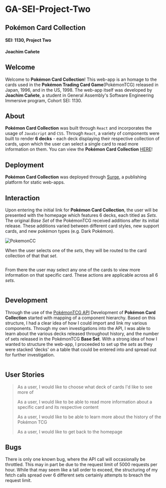 # GA-SEI-Project-Two
## Pokémon Card Collection
#### SEI: 1130, Project Two
#### Joachim Cañete

## Welcome
Welcome to **Pokémon Card Collection**! This web-app is an homage to the cards used in the **Pokémon Trading Card Game**(PokémonTCG) released in Japan, 1996, and in the US, 1998. The web-app itself was developed by **Joachim Cañete**, a student in General Assembly's Software Engineering Immersive program, Cohort SEI: 1130.

## About
**Pokémon Card Collection** was built through `React` and incorporates the usage of `JavaScript` and `CSS`. Through `React`, a variety of components were built to render **6 decks** - each deck displaying their respective collection of cards, upon which the user can select a single card to read more information on them. You can view the **Pokémon Card Collection** [HERE]()!

## Deployment
**Pokémon Card Collection** was deployed through [Surge](https://surge.sh/), a publishing platform for static web-apps.

## Interaction
Upon entering the initial link for **Pokémon Card Collection**, the user will be presented with the homepage which features 6 decks, each titled as *Sets*. The original *Base Set* of the PokémonTCG received additions after its initial release. These additions varied between different card styles, new support cards, and new pokémon types (e.g. Dark Pokémon).

![PokemonCC]()

When the user selects one of the *sets*, they will be routed to the card collection of that that *set*.

![]()

From there the user may select any one of the cards to view more information on that specific card. These actions are applicable across all 6 *sets*.

![]()

## Development
Through the use of the [PokémonTCG API](https://pokemontcg.io/) Development of **Pokémon Card Collection** started with mapping of a component hierarchy. Based on this structure, I had a clear idea of how I could import and link my various components. Through my own investigations into the API, I was able to learn about the various decks released throughout history, and the number of sets released in the PokémonTCG **Base Set**. With a strong idea of how I wanted to structure the web-app, I proceeded to set up the *sets* as they were stacked 'decks' on a table that could be entered into and spread out for further investigation.

![]()

## User Stories
> As a user, I would like to choose what deck of cards I'd like to see more of
>
> As a user, I would like to be able to read more information about a specific card and its respective content
>
> As a user, I would like to be able to learn more about the history of the Pokémon TCG
>
> As a user, I would like to get back to the homepage

## Bugs
There is only one known bug, where the API call will occasionally be throttled. This may in part be due to the request limit of 5000 requests per hour. While that may seem like a tall order to exceed, the structuring of my fetch calls spread over 6 different sets certainly attempts to breach the request limit.